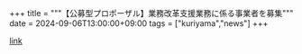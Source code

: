 +++
title = """【公募型プロポーザル】業務改革支援業務に係る事業者を募集"""
date = 2024-09-06T13:00:00+09:00
tags = ["kuriyama","news"]
+++


[link](https://www.town.kuriyama.hokkaido.jp/soshiki/61/28678.html)
